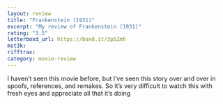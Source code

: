 ```yaml
---
layout: review
title: "Frankenstein (1931)"
excerpt: "My review of Frankenstein (1931)"
rating: "3.5"
letterboxd_url: https://boxd.it/3p5Zmh
mst3k:
rifftrax:
category: movie-review
---
```


I haven’t seen this movie before, but I’ve seen this story over and over in spoofs, references, and remakes. So it’s very difficult to watch this with fresh eyes and appreciate all that it’s doing

